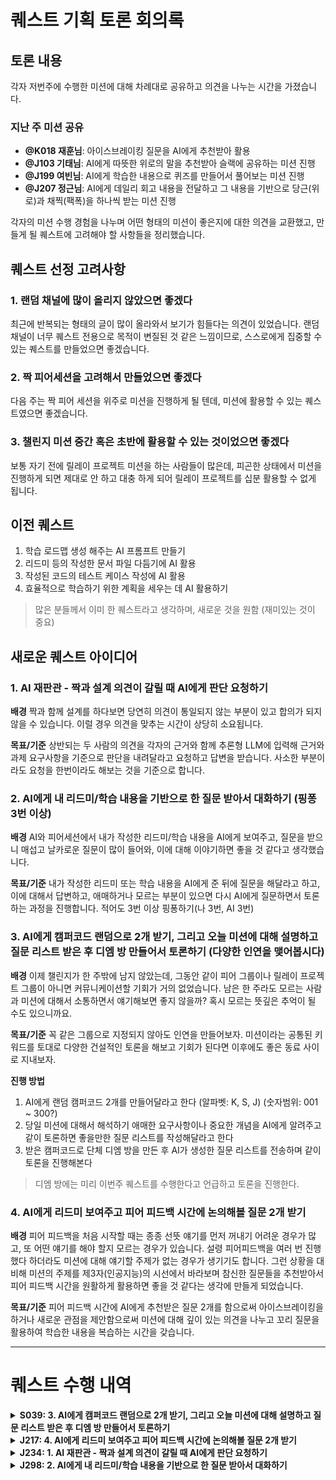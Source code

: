 # 퀘스트 기획 토론 회의록

## 토론 내용

각자 저번주에 수행한 미션에 대해 차례대로 공유하고 의견을 나누는 시간을 가졌습니다.

### 지난 주 미션 공유
- **@K018 재훈님**: 아이스브레이킹 질문을 AI에게 추천받아 활용
- **@J103 기태님**: AI에게 따뜻한 위로의 말을 추천받아 슬랙에 공유하는 미션 진행
- **@J199 여빈님**: AI에게 학습한 내용으로 퀴즈를 만들어서 풀어보는 미션 진행
- **@J207 정근님**: AI에게 데일리 회고 내용을 전달하고 그 내용을 기반으로 당근(위로)과 채찍(팩폭)을 하나씩 받는 미션 진행

각자의 미션 수행 경험을 나누며 어떤 형태의 미션이 좋은지에 대한 의견을 교환했고, 만들게 될 퀘스트에 고려해야 할 사항들을 정리했습니다.

## 퀘스트 선정 고려사항

### 1. 랜덤 채널에 많이 올리지 않았으면 좋겠다
최근에 반복되는 형태의 글이 많이 올라와서 보기가 힘들다는 의견이 있었습니다. 랜덤 채널이 너무 퀘스트 전용으로 목적이 변질된 것 같은 느낌이므로, 스스로에게 집중할 수 있는 퀘스트를 만들었으면 좋겠습니다.

### 2. 짝 피어세션을 고려해서 만들었으면 좋겠다
다음 주는 짝 피어 세션을 위주로 미션을 진행하게 될 텐데, 미션에 활용할 수 있는 퀘스트였으면 좋겠습니다.

### 3. 챌린지 미션 중간 혹은 초반에 활용할 수 있는 것이었으면 좋겠다
보통 자기 전에 릴레이 프로젝트 미션을 하는 사람들이 많은데, 피곤한 상태에서 미션을 진행하게 되면 제대로 안 하고 대충 하게 되어 릴레이 프로젝트를 십분 활용할 수 없게 됩니다.

## 이전 퀘스트

1. 학습 로드맵 생성 해주는 AI 프롬프트 만들기
2. 리드미 등의 작성한 문서 파일 다듬기에 AI 활용
3. 작성된 코드의 테스트 케이스 작성에 AI 활용
4. 효율적으로 학습하기 위한 계획을 세우는 데 AI 활용하기

> 많은 분들께서 이미 한 퀘스트라고 생각하며, 새로운 것을 원함 (재미있는 것이 중요)

## 새로운 퀘스트 아이디어

### 1. AI 재판관 - 짝과 설계 의견이 갈릴 때 AI에게 판단 요청하기

**배경**
짝과 함께 설계를 하다보면 당연히 의견이 통일되지 않는 부분이 있고 합의가 되지 않을 수 있습니다. 이럴 경우 의견을 맞추는 시간이 상당히 소요됩니다.

**목표/기준**
상반되는 두 사람의 의견을 각자의 근거와 함께 추론형 LLM에 입력해 근거와 과제 요구사항을 기준으로 판단을 내려달라고 요청하고 답변을 받습니다. 사소한 부분이라도 요청을 한번이라도 해보는 것을 기준으로 합니다.

### 2. AI에게 내 리드미/학습 내용을 기반으로 한 질문 받아서 대화하기 (핑퐁 3번 이상)

**배경**
AI와 피어세션에서 내가 작성한 리드미/학습 내용을 AI에게 보여주고, 질문을 받으니 매섭고 날카로운 질문이 많이 들어와, 이에 대해 이야기하면 좋을 것 같다고 생각했습니다.

**목표/기준**
내가 작성한 리드미 또는 학습 내용을 AI에게 준 뒤에 질문을 해달라고 하고, 이에 대해서 답변하고, 애매하거나 모르는 부분이 있으면 다시 AI에게 질문하면서 토론하는 과정을 진행합니다. 적어도 3번 이상 핑퐁하기(나 3번, AI 3번)

### 3. AI에게 캠퍼코드 랜덤으로 2개 받기, 그리고 오늘 미션에 대해 설명하고 질문 리스트 받은 후 디엠 방 만들어서 토론하기 (다양한 인연을 맺어봅시다)

**배경**
이제 챌린지가 한 주밖에 남지 않았는데, 그동안 같이 피어 그룹이나 릴레이 프로젝트 그룹이 아니면 커뮤니케이션할 기회가 거의 없었습니다. 남은 한 주라도 모르는 사람과 미션에 대해서 소통하면서 얘기해보면 좋지 않을까? 혹시 모르는 뜻깊은 추억이 될 수도 있으니까요.

**목표/기준**
꼭 같은 그룹으로 지정되지 않아도 인연을 만들어보자. 미션이라는 공통된 키워드를 토대로 다양한 건설적인 토론을 해보고 기회가 된다면 이후에도 좋은 동료 사이로 지내보자.

**진행 방법**
1. AI에게 랜덤 캠퍼코드 2개를 만들어달라고 한다 (알파벳: K, S, J) (숫자범위: 001 ~ 300?)
2. 당일 미션에 대해서 해석하기 애매한 요구사항이나 중요한 개념을 AI에게 알려주고 같이 토론하면 좋을만한 질문 리스트를 작성해달라고 한다
3. 받은 캠퍼코드로 단체 디엠 방을 만든 후 AI가 생성한 질문 리스트를 전송하며 같이 토론을 진행해본다

> 디엠 방에는 미리 이번주 퀘스트를 수행한다고 언급하고 토론을 진행한다.

### 4. AI에게 리드미 보여주고 피어 피드백 시간에 논의해볼 질문 2개 받기

**배경**
피어 피드백을 처음 시작할 때는 종종 선뜻 얘기를 먼저 꺼내기 어려운 경우가 많고, 또 어떤 얘기를 해야 할지 모르는 경우가 있습니다. 설령 피어피드백을 여러 번 진행했다 하더라도 미션에 대해 얘기할 주제가 없는 경우가 생기기도 합니다. 그런 상황을 대비해 미션의 주제를 제3자(인공지능)의 시선에서 바라보며 참신한 질문들을 추천받아서 피어 피드백 시간을 원활하게 활용하면 좋을 것 같다는 생각에 만들게 되었습니다.

**목표/기준**
피어 피드백 시간에 AI에게 추천받은 질문 2개를 함으로써 아이스브레이킹을 하거나 새로운 관점을 제안함으로써 미션에 대해 깊이 있는 의견을 나누고 꼬리 질문을 활용하여 학습한 내용을 복습하는 시간을 갖습니다.

---

# 퀘스트 수행 내역 

</details>
<details>
<summary><strong>S039: 3. AI에게 캠퍼코드 랜덤으로 2개 받기, 그리고 오늘 미션에 대해 설명하고 질문 리스트 받은 후 디엠 방 만들어서 토론하기</strong></summary>

</details>
<details>
<summary><strong>J217: 4. AI에게 리드미 보여주고 피어 피드백 시간에 논의해볼 질문 2개 받기</strong></summary>

벡터 관련 미션 때 진행자를 맡아서 피어세션 전에 개념과 관련된 객관식 질문을 뽑아가기로 했다. 그래서 여기에서 같이 논의하고 맞혀볼 문제를 AI를 활용해 만들어냈다.
아래는 직접 피어세션 때 함께 논의한 문제이다.

```js
✅ 벡터 임베딩과 관련된 설명 중 틀린 것은?
A. BERT 기반 모델은 문장의 문맥을 고려한 임베딩을 생성한다.
B. Word2Vec은 문장의 전체 문맥을 반영하는 문장 임베딩을 만든다.
C. Mean Pooling은 전체 토큰 벡터의 평균을 구해 문장 벡터를 만든다.
D. [CLS] 토큰은 문장 전체의 의미를 대표하도록 학습된다.

정답: B
Word2Vec은 단어 수준 임베딩으로 문장 전체의 문맥을 반영하지 않는다.


✅ 시멘틱 유사도 계산에서 의미 손실을 줄이기 위한 방법이 아닌 것은?
A. TF-IDF 기반 벡터화를 사용하여 단어의 중요도를 반영한다.
B. 사전학습된 언어 모델을 문장 임베딩에 활용한다.
C. Max Pooling 또는 Attention Pooling을 고려한다.
D. 문장 쌍에 대해 정규화를 적용하여 벡터 길이를 동일하게 한다.

정답: A
TF-IDF는 문맥을 고려하지 않는 단순 통계 기반 기법이라 시멘틱 손실을 줄이는 데 한계가 있다.


✅ 유사도 기반 검색에서의 오답 패턴

function findNearestNeighbor(query, db) {
  return db.sort((a, b) => {
    return cosineSimilarity(query, b.vector) - cosineSimilarity(query, a.vector);
  })[0];
}

Q. 위 코드에서 발생할 수 있는 문제는 무엇인가?

A. 정렬 기준이 오름차순이라 가장 먼 벡터를 반환함
B. sort()가 stable하지 않아서 일관성 없음
C. 유사도를 내림차순으로 정렬하므로 정상 작동함
D. cosineSimilarity() 호출 횟수가 비효율적이다

```




</details>
<details>
<summary><strong>J234: 1. AI 재판관 - 짝과 설계 의견이 갈릴 때 AI에게 판단 요청하기</strong></summary>

</details>
<details>
<summary><strong>J298: 2. AI에게 내 리드미/학습 내용을 기반으로 한 질문 받아서 대화하기</strong></summary>
